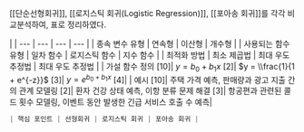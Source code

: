 [[단순선형회귀]], [[로지스틱 회귀(Logistic Regression)]], [[포아송 회귀]]를 각각 비교분석하여, 표로 정리하였다. 

|
| --- | --- | --- | --- |
| 종속 변수 유형 | 연속형 | 이산형 | 개수형 |
| 사용되는 함수 유형 | 일차 함수 | 로지스틱 함수 | 지수 함수 |
| 최적화 방법 | 최소 제곱법 | 최대 우도 추정법 | 최대 우도 추정법 |
| 가설 함수 정의  [10]| $y = b_0 + b_1x$   [2]| $y = \\frac{1}{1 + e^{-z}}$   [3]| $y = e^{b_0 + b_1x}$  [4]|
| 예시  [10]| 주택 가격 예측, 판매량과 광고 지출 간의 관계 모델링   [2]| 환자 건강 상태 예측, 이항 분류 문제 해결   [3]| 항공편과 관련된 콜드 횟수 모델링, 이벤트 동안 발생한 긴급 서비스 호출 수 예측|


```scss
| 핵심 포인트 | 선형회귀 | 로지스틱 회귀 | 포아송 회귀 |
```